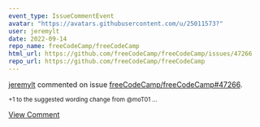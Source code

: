```yaml
---
event_type: IssueCommentEvent
avatar: "https://avatars.githubusercontent.com/u/25011573?"
user: jeremylt
date: 2022-09-14
repo_name: freeCodeCamp/freeCodeCamp
html_url: https://github.com/freeCodeCamp/freeCodeCamp/issues/47266
repo_url: https://github.com/freeCodeCamp/freeCodeCamp
---
```


<a href='https://github.com/jeremylt' target='_blank'>jeremylt</a> commented on issue <a href='https://github.com/freeCodeCamp/freeCodeCamp/issues/47266' target='_blank'>freeCodeCamp/freeCodeCamp#47266</a>.

<small>+1 to the suggested wording change from @moT01 ...</small>

<a href='https://github.com/freeCodeCamp/freeCodeCamp/issues/47266' target='_blank'>View Comment</a>